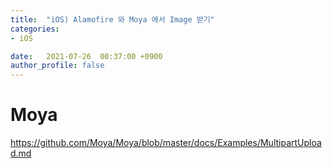 ```yaml
---
title:  "iOS) Alamofire 와 Moya 에서 Image 받기"
categories:
- iOS

date:   2021-07-26  00:37:00 +0900
author_profile: false
---
```

# Moya


https://github.com/Moya/Moya/blob/master/docs/Examples/MultipartUpload.md
